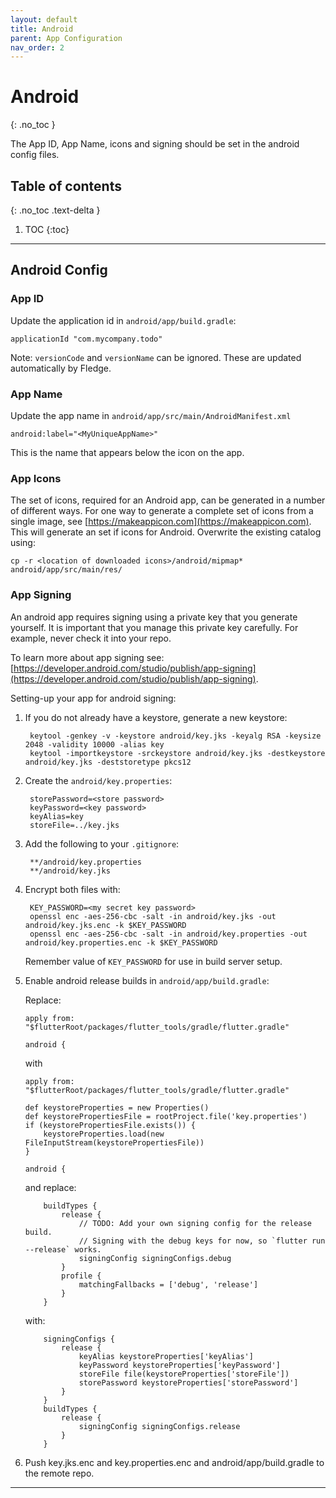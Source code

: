 ```yaml
---
layout: default
title: Android
parent: App Configuration
nav_order: 2
---
```


# Android
{: .no_toc }

The App ID, App Name, icons and signing should be set in the android config files.

## Table of contents
{: .no_toc .text-delta }

1. TOC
{:toc}

---

## Android Config
### App ID
Update the application id in `android/app/build.gradle`:  
````
applicationId "com.mycompany.todo"
````
    
Note: `versionCode` and `versionName` can be ignored. These are updated automatically by Fledge.

### App Name
Update the app name in `android/app/src/main/AndroidManifest.xml`  
```
android:label="<MyUniqueAppName>"
```
This is the name that appears below the icon on the app.

### App Icons
The set of icons, required for an Android app, can be generated in a number of different ways.
For one way to generate a complete set of icons from a single image, see [https://makeappicon.com](https://makeappicon.com). This will generate an set if icons for Android. Overwrite the existing catalog using:
```
cp -r <location of downloaded icons>/android/mipmap* android/app/src/main/res/
```

### App Signing

An android app requires signing using a private key that you generate yourself.
It is important that you manage this private key carefully. For example, never check it into your repo.

To learn more about app signing see: [https://developer.android.com/studio/publish/app-signing](https://developer.android.com/studio/publish/app-signing).

Setting-up your app for android signing:  
1. If you do not already have a keystore, generate a new keystore:  

        keytool -genkey -v -keystore android/key.jks -keyalg RSA -keysize 2048 -validity 10000 -alias key
        keytool -importkeystore -srckeystore android/key.jks -destkeystore android/key.jks -deststoretype pkcs12
    
1. Create the `android/key.properties`:  

        storePassword=<store password>
        keyPassword=<key password>
        keyAlias=key
        storeFile=../key.jks

1. Add the following to your `.gitignore`:

        **/android/key.properties
        **/android/key.jks
    
1. Encrypt both files with:
    
        KEY_PASSWORD=<my secret key password>
        openssl enc -aes-256-cbc -salt -in android/key.jks -out android/key.jks.enc -k $KEY_PASSWORD
        openssl enc -aes-256-cbc -salt -in android/key.properties -out android/key.properties.enc -k $KEY_PASSWORD
    
    Remember value of `KEY_PASSWORD` for use in build server setup.

1. Enable android release builds in `android/app/build.gradle`:
    
    Replace:
    ````
    apply from: "$flutterRoot/packages/flutter_tools/gradle/flutter.gradle"
    
    android {
    ````
    with
    ````
    apply from: "$flutterRoot/packages/flutter_tools/gradle/flutter.gradle"
    
    def keystoreProperties = new Properties()
    def keystorePropertiesFile = rootProject.file('key.properties')
    if (keystorePropertiesFile.exists()) {
        keystoreProperties.load(new FileInputStream(keystorePropertiesFile))
    }
    
    android {
    ````
    
    and replace:
    ````
        buildTypes {
            release {
                // TODO: Add your own signing config for the release build.
                // Signing with the debug keys for now, so `flutter run --release` works.
                signingConfig signingConfigs.debug
            }
            profile {
                matchingFallbacks = ['debug', 'release']
            }
        }
    ````
    with:
    ````
        signingConfigs {
            release {
                keyAlias keystoreProperties['keyAlias']
                keyPassword keystoreProperties['keyPassword']
                storeFile file(keystoreProperties['storeFile'])
                storePassword keystoreProperties['storePassword']
            }
        }
        buildTypes {
            release {
                signingConfig signingConfigs.release
            }
        }
    ````
1. Push key.jks.enc and key.properties.enc and android/app/build.gradle to the remote repo.

---
